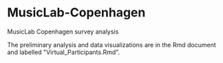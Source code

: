 # MusicLab-Copenhagen
MusicLab Copenhagen survey analysis

The preliminary analysis and data visualizations are in the Rmd document and labelled "Virtual_Participants.Rmd".
